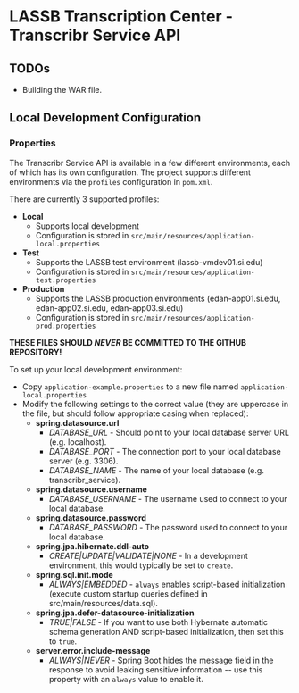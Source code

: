 # LASSB Transcription Center - Transcribr Service API #

## TODOs ##
- Building the WAR file.

## Local Development Configuration ##

### Properties ###

The Transcribr Service API is available in a few different environments, each of which
has its own configuration. The project supports different environments via the `profiles`
configuration in `pom.xml`.

There are currently 3 supported profiles:
- **Local**
  - Supports local development
  - Configuration is stored in `src/main/resources/application-local.properties`
- **Test**
  - Supports the LASSB test environment (lassb-vmdev01.si.edu)
  - Configuration is stored in `src/main/resources/application-test.properties`
- **Production**
  - Supports the LASSB production environments (edan-app01.si.edu, edan-app02.si.edu, edan-app03.si.edu)
  - Configuration is stored in `src/main/resources/application-prod.properties`

**THESE FILES SHOULD _NEVER_ BE COMMITTED TO THE GITHUB REPOSITORY!**

To set up your local development environment:
- Copy `application-example.properties` to a new file named `application-local.properties`
- Modify the following settings to the correct value (they are uppercase in the file, but should
   follow appropriate casing when replaced):
  - **spring.datasource.url**
    - _DATABASE_URL_ - Should point to your local database server URL (e.g. localhost).
    - _DATABASE_PORT_ - The connection port to your local database server (e.g. 3306).
    - _DATABASE_NAME_ - The name of your local database (e.g. transcribr_service).
  - **spring.datasource.username**
    - _DATABASE_USERNAME_ - The username used to connect to your local database.
  - **spring.datasource.password**
    - _DATABASE_PASSWORD_ - The password used to connect to your local database.
  - **spring.jpa.hibernate.ddl-auto**
    - _CREATE|UPDATE|VALIDATE|NONE_ - In a development environment, this would typically be set to `create`.
  - **spring.sql.init.mode**
    - _ALWAYS|EMBEDDED_ - `always` enables script-based initialization (execute custom startup queries defined
       in src/main/resources/data.sql).
  - **spring.jpa.defer-datasource-initialization**
    - _TRUE|FALSE_ - If you want to use both Hybernate automatic schema generation AND script-based
       initialization, then set this to `true`.
  - **server.error.include-message**
    - _ALWAYS|NEVER_ - Spring Boot hides the message field in the response to avoid leaking sensitive
       information -- use this property with an `always` value to enable it.
